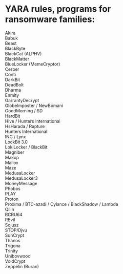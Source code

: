 # YARA rules, programs for ransomware families:

Akira  
Babuk  
Beast  
BlackByte  
BlackCat (ALPHV)  
BlackMatter  
BlueLocker (MemeCryptor)  
Cerber  
Conti  
DarkBit  
DeadBolt  
Dharma  
Enmity  
GarrantyDecrypt  
GlobeImposter / NewBomani  
GoodMorning / SD  
HardBit  
Hive / Hunters International  
HsHarada / Rapture  
Hunters International  
INC / Lynx  
LockBit 3.0  
LokiLocker / BlackBit  
Magniber  
Makop  
Mallox  
Maze  
MedusaLocker  
MedusaLocker3  
MoneyMessage  
Phobos  
PLAY  
Proton  
Proxima / BTC-azadi / Cylance / BlackShadow / Lambda   
Qilin  
RCRU64  
REvil  
Sojusz  
STOP/Djvu  
SunCrypt  
Thanos  
Trigona  
Trinity  
Unibovwood  
VoidCrypt  
Zeppelin (Buran)  
